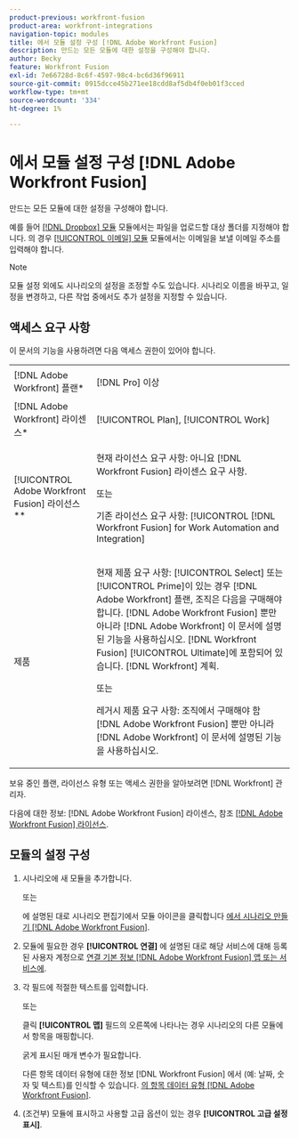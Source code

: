 ```yaml
---
product-previous: workfront-fusion
product-area: workfront-integrations
navigation-topic: modules
title: 에서 모듈 설정 구성 [!DNL Adobe Workfront Fusion]
description: 만드는 모든 모듈에 대한 설정을 구성해야 합니다.
author: Becky
feature: Workfront Fusion
exl-id: 7e66728d-8c6f-4597-98c4-bc6d36f96911
source-git-commit: 0915dcce45b271ee18cdd8af5db4f0eb01f3cced
workflow-type: tm+mt
source-wordcount: '334'
ht-degree: 1%

---
```


# 에서 모듈 설정 구성 [!DNL Adobe Workfront Fusion]

만드는 모든 모듈에 대한 설정을 구성해야 합니다.

예를 들어 [[!DNL Dropbox] 모듈](../../workfront-fusion/apps-and-their-modules/dropbox-modules.md) 모듈에서는 파일을 업로드할 대상 폴더를 지정해야 합니다. 의 경우 [[!UICONTROL 이메일] 모듈](../../workfront-fusion/apps-and-their-modules/email-modules.md) 모듈에서는 이메일을 보낼 이메일 주소를 입력해야 합니다.

>[!NOTE]
>
>모듈 설정 외에도 시나리오의 설정을 조정할 수도 있습니다. 시나리오 이름을 바꾸고, 일정을 변경하고, 다른 작업 중에서도 추가 설정을 지정할 수 있습니다.

## 액세스 요구 사항

이 문서의 기능을 사용하려면 다음 액세스 권한이 있어야 합니다.

<table style="table-layout:auto">
 <col> 
 <col> 
 <tbody> 
  <tr> 
    <td role="rowheader">[!DNL Adobe Workfront] 플랜*</td> 
   <td> <p>[!DNL Pro] 이상</p> </td> 
  </tr> 
  <tr data-mc-conditions=""> 
   <td role="rowheader">[!DNL Adobe Workfront] 라이센스*</td> 
   <td> <p>[!UICONTROL Plan], [!UICONTROL Work]</p> </td> 
  </tr> 
  <tr> 
   <td role="rowheader">[!UICONTROL Adobe Workfront Fusion] 라이선스**</td> 
   <td>
   <p>현재 라이선스 요구 사항: 아니요 [!DNL Workfront Fusion] 라이센스 요구 사항.</p>
   <p>또는</p>
   <p>기존 라이선스 요구 사항: [!UICONTROL [!DNL Workfront Fusion] for Work Automation and Integration] </p>
   </td> 
  </tr> 
  <tr> 
   <td role="rowheader">제품</td> 
   <td>
   <p>현재 제품 요구 사항: [!UICONTROL Select] 또는 [!UICONTROL Prime]이 있는 경우 [!DNL Adobe Workfront] 플랜, 조직은 다음을 구매해야 합니다. [!DNL Adobe Workfront Fusion] 뿐만 아니라 [!DNL Adobe Workfront] 이 문서에 설명된 기능을 사용하십시오. [!DNL Workfront Fusion] [!UICONTROL Ultimate]에 포함되어 있습니다. [!DNL Workfront] 계획.</p>
   <p>또는</p>
   <p>레거시 제품 요구 사항: 조직에서 구매해야 함 [!DNL Adobe Workfront Fusion] 뿐만 아니라 [!DNL Adobe Workfront] 이 문서에 설명된 기능을 사용하십시오.</p>
   </td> 
  </tr>  
 </tbody> 
</table>

보유 중인 플랜, 라이선스 유형 또는 액세스 권한을 알아보려면 [!DNL Workfront] 관리자.

다음에 대한 정보: [!DNL Adobe Workfront Fusion] 라이센스, 참조 [[!DNL Adobe Workfront Fusion] 라이선스](../../workfront-fusion/get-started/license-automation-vs-integration.md).

## 모듈의 설정 구성

1. 시나리오에 새 모듈을 추가합니다.

   또는

   에 설명된 대로 시나리오 편집기에서 모듈 아이콘을 클릭합니다 [에서 시나리오 만들기 [!DNL Adobe Workfront Fusion]](../../workfront-fusion/scenarios/create-a-scenario.md).

1. 모듈에 필요한 경우 **[!UICONTROL 연결]** 에 설명된 대로 해당 서비스에 대해 등록된 사용자 계정으로 [연결 기본 정보 [!DNL Adobe Workfront Fusion] 앱 또는 서비스에](../../workfront-fusion/connections/about-connecting-wf-fusion-to-app-or-service.md).
1. 각 필드에 적절한 텍스트를 입력합니다.

   또는

   클릭 **[!UICONTROL 맵]** 필드의 오른쪽에 나타나는 경우 시나리오의 다른 모듈에서 항목을 매핑합니다.

   굵게 표시된 매개 변수가 필요합니다.

   다른 항목 데이터 유형에 대한 정보 [!DNL Workfront Fusion] 에서 (예: 날짜, 숫자 및 텍스트)를 인식할 수 있습니다. [의 항목 데이터 유형 [!DNL Adobe Workfront Fusion]](../../workfront-fusion/mapping/item-data-types.md).

1. (조건부) 모듈에 표시하고 사용할 고급 옵션이 있는 경우 **[!UICONTROL 고급 설정 표시]**.
